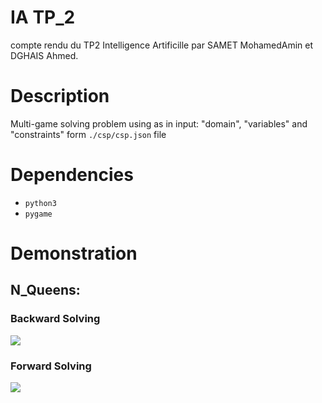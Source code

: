# IA TP_2
compte rendu du TP2 Intelligence Artificille par SAMET MohamedAmin et DGHAIS Ahmed.

# Description
Multi-game solving problem using as in input: "domain", "variables" and "constraints" form `./csp/csp.json` file

# Dependencies
- `python3`
- `pygame`

# Demonstration
## N_Queens:
### Backward Solving
![](demonstration/n_queens_backward.gif)

### Forward Solving
![](demonstration/n_queens_forward.gif)


